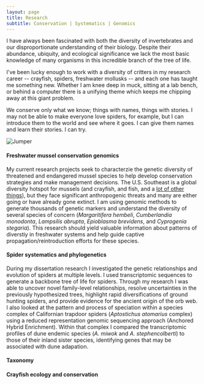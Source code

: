 ```yaml
---
layout: page
title: Research
subtitle: Conservation | Systematics | Genomics
---
```


I have always been fascinated with both the diversity of invertebrates and our disproportionate understanding of their biology.  Despite their abundance, ubiquity, and ecological significance we lack the most basic knowledge of many organisms in this incredible branch of the tree of life. 

I've been lucky enough to work with a diversity of critters in my research career -- crayfish, spiders, freshwater mollusks -- and each one has taught me something new. Whether I am knee deep in muck, sitting at a lab bench, or behind a computer there is a unifying theme which keeps me chipping away at this giant problem. 

We conserve only what we know; things with names, things with stories. I may not be able to make everyone love spiders, for example, but I can introduce them to the world and see where it goes. I can give them names and learn their stories. I can try.

![Jumper]("/img/Adult_female_Cardinal_Jumper_(Phidippus_cardinalis)_by_Thomas_Shahan" "How could you not love this face?? *Phiddipus cardinalis* female")


#### Freshwater mussel conservation genomics

My current research projects seek to characterzie the genetic diversity of threatened and endangered mussel species to help develop conservation strategies and make management decisions. The U.S. Southeast is a global diversity hotspot for mussels (and crayfish, and fish, and a <a href="https://www.cepf.net/our-work/biodiversity-hotspots/north-american-coastal-plain/species"> lot of other things</a>), but they face significant anthropogenic threats and many are either going or have already gone extinct. I am using genomic methods to generate thousands of genetic markers and understand the diversity of several species of concern (*Margaritifera hembeli*, *Cumberlandia monodonta*, *Lampsilis abrupta*, *Epioblasma brevidens*, and *Cyprogenia stegaria*). This research should yield valuable information about patterns of diverstiy in freshwater systems and help guide captive propagation/reintroduction efforts for these species.

#### Spider systematics and phylogenetics

During my dissertation research I investigated the genetic relationships and evolution of spiders at multiple levels.  I used transcriptomic sequences to generate a backbone tree of life for spiders. Through my research I was able to uncover novel family-level relationships, resolve uncertainties in the previously hypothesized trees, highlight rapid diversifications of ground hunting spiders, and provide evidence for the ancient origin of the orb web. I also looked at the pattern and process of speciation within a species complex of Californian trapdoor spiders (*Aptostichus atomarius* complex) using a reduced representation genomic sequencing approach (Anchored Hybrid Enrichment). Within that complex I compared the transcriptomic profiles of dune endemic species (*A. miwok* and *A. stephencolberti*) to those of their inland sister species, identifying genes that may be associated with dune adapation.

#### Taxonomy


#### Crayfish ecology and conservation
